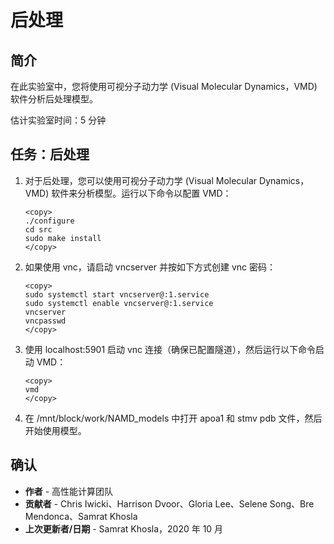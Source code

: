 # 后处理

## 简介

在此实验室中，您将使用可视分子动力学 (Visual Molecular Dynamics，VMD) 软件分析后处理模型。

估计实验室时间：5 分钟

## 任务：后处理

1.  对于后处理，您可以使用可视分子动力学 (Visual Molecular Dynamics，VMD) 软件来分析模型。运行以下命令以配置 VMD：
    
        <copy>
        ./configure
        cd src
        sudo make install
        </copy>
        
2.  如果使用 vnc，请启动 vncserver 并按如下方式创建 vnc 密码：
    
        <copy>
        sudo systemctl start vncserver@:1.service
        sudo systemctl enable vncserver@:1.service
        vncserver
        vncpasswd
        </copy>
        
3.  使用 localhost:5901 启动 vnc 连接（确保已配置隧道），然后运行以下命令启动 VMD：
    
        <copy>
        vmd
        </copy>
        
4.  在 /mnt/block/work/NAMD\_models 中打开 apoa1 和 stmv pdb 文件，然后开始使用模型。
    

## 确认

*   **作者** - 高性能计算团队
*   **贡献者** - Chris Iwicki、Harrison Dvoor、Gloria Lee、Selene Song、Bre Mendonca、Samrat Khosla
*   **上次更新者/日期** - Samrat Khosla，2020 年 10 月